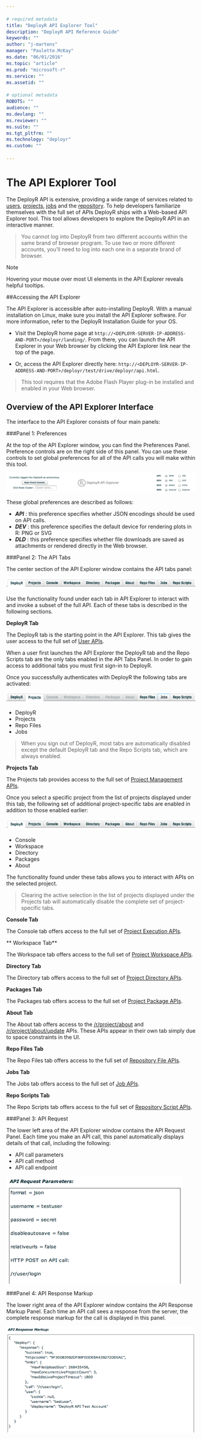 ```yaml
---

# required metadata
title: "DeployR API Explorer Tool"
description: "DeployR API Reference Guide"
keywords: ""
author: "j-martens"
manager: "Paulette.McKay"
ms.date: "06/01/2016"
ms.topic: "article"
ms.prod: "microsoft-r"
ms.service: ""
ms.assetid: ""

# optional metadata
ROBOTS: ""
audience: ""
ms.devlang: ""
ms.reviewer: ""
ms.suite: ""
ms.tgt_pltfrm: ""
ms.technology: "deployr"
ms.custom: ""

---
```


#  The API Explorer Tool

The DeployR API is extensive, providing a wide range of services related to [users](deployr-api-reference.md#users-on-the-api), [projects](deployr-api-reference.md#projects-on-the-api), [jobs](deployr-api-reference.md#jobs-on-the-api) and the [repository](deployr-api-reference.md#repository-on-the-api). To help developers familiarize themselves with the full set of APIs DeployR ships with a Web-based API Explorer tool. This tool allows developers to explore the DeployR API in an interactive manner.

>You cannot log into DeployR from two different accounts within the same brand of browser program. To use two or more different accounts, you'll need to log into each one in a separate brand of browser. 

>[!NOTE]
>Hovering your mouse over most UI elements in the API Explorer reveals helpful tooltips.

##Accessing the API Explorer

The API Explorer is accessible after auto-installing DeployR. With a manual installation on Linux, make sure you install the API Explorer software. For more information, refer to the DeployR Installation Guide for your OS.

+ Visit the DeployR home page at `http://<DEPLOYR-SERVER-IP-ADDRESS-AND-PORT>/deployr/landing/`. From there, you can launch the API Explorer in your Web browser by clicking the API Explorer link near the top of the page.

+ Or, access the API Explorer directly here: `http://<DEPLOYR-SERVER-IP-ADDRESS-AND-PORT>/deployr/test/drive/deployr/api.html`.

>This tool requires that the Adobe Flash Player plug-in be installed and enabled in your Web browser.


## Overview of the API Explorer Interface 

The interface to the API Explorer consists of four main panels:

###Panel 1: Preferences 

At the top of the API Explorer window, you can find the Preferences Panel. Preference controls are on the right side of this panel. You can use these controls to set global preferences for all of the API calls you will make within this tool.

![](media/deployr-api-explorer-tool/deployr-api-explorer-tool-1.png)

These global preferences are described as follows:

-  ***API*** : this preference specifies whether JSON encodings should be used on API calls.
-  ***DEV*** : this preference specifies the default device for rendering plots in R: PNG or SVG
-  ***DLD*** : this preference specifies whether file downloads are saved as attachments or rendered directly in the Web browser.

###Panel 2: The API Tabs

The center section of the API Explorer window contains the API tabs panel:

![](media/deployr-api-explorer-tool/deployr-api-explorer-tool-2.png)


Use the functionality found under each tab in API Explorer to interact with and invoke a subset of the full API. Each of these tabs is described in the following sections.

**DeployR Tab**

The DeployR tab is the starting point in the API Explorer. This tab gives the user access to the full set of [User APIs](deployr-api-reference.md#users).

When a user first launches the API Explorer the DeployR tab and the Repo Scripts tab are the only tabs enabled in the API Tabs Panel. In order to gain access to additional tabs you must first sign-in to DeployR.

Once you successfully authenticates with DeployR the following tabs are activated:

![](media/deployr-api-explorer-tool/deployr-api-explorer-tool-5.png)

- DeployR
- Projects
- Repo Files
- Jobs

>When you sign out of DeployR, most tabs are automatically disabled except the default DeployR tab and the Repo Scripts tab, which are always enabled.

**Projects Tab**

The Projects tab provides access to the full set of [Project Management APIs](deployr-api-reference.md#projects).

Once you select a specific project from the list of projects displayed under this tab, the following set of additional project-specific tabs are enabled in addition to those enabled earlier:

![](media/deployr-api-explorer-tool/deployr-api-explorer-tool-6.png)

- Console
- Workspace
- Directory
- Packages
- About

The functionality found under these tabs allows you to interact with APIs on the selected project.

>Clearing the active selection in the list of projects displayed under the Projects tab will automatically disable the complete set of project-specific tabs.

**Console Tab**

The Console tab offers access to the full set of [Project Execution APIs](deployr-api-reference.md#projexec).

** Workspace Tab**

The Workspace tab offers access to the full set of [Project Workspace APIs](deployr-api-reference.md#project-workspace).

**Directory Tab**

The Directory tab offers access to the full set of [Project Directory APIs](deployr-api-reference.md#projdir).

**Packages Tab**

The Packages tab offers access to the full set of [Project Package APIs](deployr-api-reference.md#projpkg).

**About Tab**

The About tab offers access to the [/r/project/about](https://microsoft.github.io/deployr-api-docs/#r-project-about) and [/r/project/about/update](https://microsoft.github.io/deployr-api-docs/#r-project-about-update) APIs. These APIs appear in their own tab simply due to space constraints in the UI.

**Repo Files Tab**

The Repo Files tab offers access to the full set of [Repository File APIs](deployr-api-reference.md#repofiles).

**Jobs Tab**

The Jobs tab offers access to the full set of [Job APIs](deployr-api-reference.md#jobs).

**Repo Scripts Tab**

The Repo Scripts tab offers access to the full set of [Repository Script APIs](deployr-api-reference.md#reposcripts).

###Panel 3: API Request

The lower left area of the API Explorer window contains the API Request Panel. Each time you make an API call, this panel automatically displays details of that call, including the following:

-  API call parameters
-  API call method
-  API call endpoint

![](media/deployr-api-explorer-tool/deployr-api-explorer-tool-3.png)

###Panel 4: API Response Markup

The lower right area of the API Explorer window contains the API Response Markup Panel. Each time an API call sees a response from the server, the complete response markup for the call is displayed in this panel.

![](media/deployr-api-explorer-tool/deployr-api-explorer-tool-4.png)